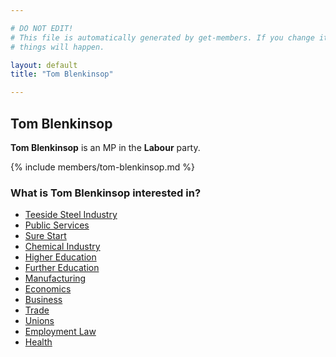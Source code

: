 ```yaml
---

# DO NOT EDIT!
# This file is automatically generated by get-members. If you change it, bad
# things will happen.

layout: default
title: "Tom Blenkinsop"

---
```


## Tom Blenkinsop

**Tom Blenkinsop** is an MP in the **Labour** party.

{% include members/tom-blenkinsop.md %}

### What is Tom Blenkinsop interested in?


* [Teeside Steel Industry](/interests/teeside-steel-industry.html)
* [Public Services](/interests/public-services.html)
* [Sure Start](/interests/sure-start.html)
* [Chemical Industry](/interests/chemical-industry.html)
* [Higher Education](/interests/higher-education.html)
* [Further Education](/interests/further-education.html)
* [Manufacturing](/interests/manufacturing.html)
* [Economics](/interests/economics.html)
* [Business](/interests/business.html)
* [Trade](/interests/trade.html)
* [Unions](/interests/unions.html)
* [Employment Law](/interests/employment-law.html)
* [Health](/interests/health.html)
